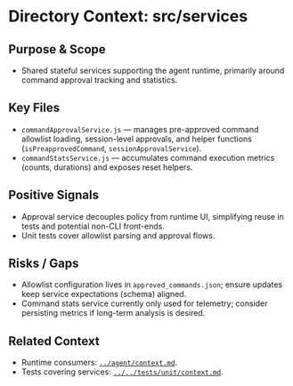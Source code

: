 # Directory Context: src/services

## Purpose & Scope
- Shared stateful services supporting the agent runtime, primarily around command approval tracking and statistics.

## Key Files
- `commandApprovalService.js` — manages pre-approved command allowlist loading, session-level approvals, and helper functions (`isPreapprovedCommand`, `sessionApprovalService`).
- `commandStatsService.js` — accumulates command execution metrics (counts, durations) and exposes reset helpers.

## Positive Signals
- Approval service decouples policy from runtime UI, simplifying reuse in tests and potential non-CLI front-ends.
- Unit tests cover allowlist parsing and approval flows.

## Risks / Gaps
- Allowlist configuration lives in `approved_commands.json`; ensure updates keep service expectations (schema) aligned.
- Command stats service currently only used for telemetry; consider persisting metrics if long-term analysis is desired.

## Related Context
- Runtime consumers: [`../agent/context.md`](../agent/context.md).
- Tests covering services: [`../../tests/unit/context.md`](../../tests/unit/context.md).
